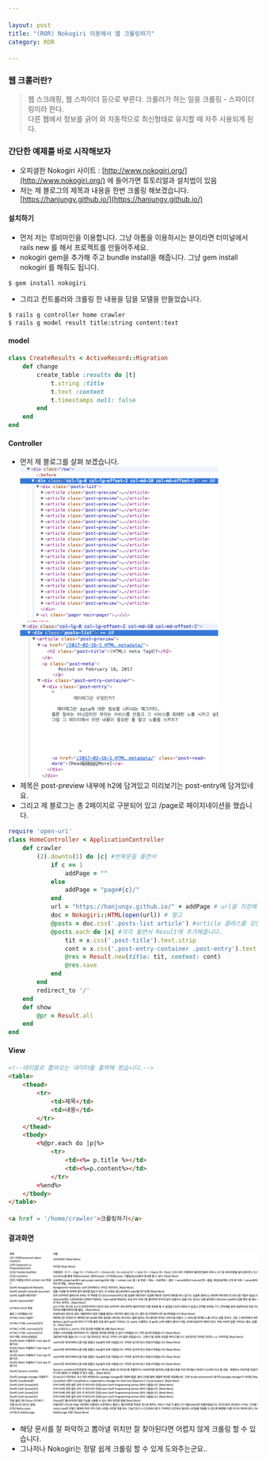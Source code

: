 ```yaml
---

layout: post
title: "(ROR) Nokogiri 이용해서 웹 크롤링하기"
category: ROR

---
```


### 웹 크롤러란?
> 웹 스크래핑, 웹 스파이더 등으로 부른다. 크롤러가 하는 일을 크롤링 - 스파이더링이라 한다.<br/>
다른 웹에서 정보를 긁어 와 자동적으로 최신형태로 유지할 때 자주 사용되게 된다.

### 간단한 예제를 바로 시작해보자
* 오피셜한 Nokogiri 사이트 : [http://www.nokogiri.org/](http://www.nokogiri.org/) 에 들어가면 튜토리얼과 설치법이 있음
* 저는 제 블로그의 제목과 내용을 한번 크롤링 해보겠습니다. [https://hanjungv.github.io/](https://hanjungv.github.io/)

#### 설치하기
* 먼저 저는 루비마인을 이용합니다. 그냥 아톰을 이용하시는 분이라면 터미널에서 rails new 를 해서 프로젝트를 만들어주세요.
* nokogiri gem을 추가해 주고 bundle install을 해줍니다. 그냥 gem install nokogiri 를 해줘도 됩니다.

~~~
$ gem install nokogiri
~~~
* 그리고 컨트롤러와 크롤링 한 내용을 담을 모델을 만들었습니다.

~~~
$ rails g controller home crawler
$ rails g model result title:string content:text
~~~
#### model

~~~ruby
class CreateResults < ActiveRecord::Migration
    def change
        create_table :results do |t|
            t.string :title
            t.text :content
            t.timestamps null: false
        end
    end
end
~~~


#### Controller
* 먼저 제 블로그를 살펴 보겠습니다.<br/>
<img src = '/post_img/201702/21/1.png' width='400'/><br/>
<img src = '/post_img/201702/21/2.png' width='400'/><br/>
* 제목은 post-preview 내부에 h2에 담겨있고 미리보기는 post-entry에 담겨있네요.
* 그리고 제 블로그는 총 2페이지로 구분되어 있고 /page로 페이지네이션을 했습니다.

~~~ruby
require 'open-uri'
class HomeController < ApplicationController
    def crawler
        (2).downto(1) do |c| #반복문을 돌면서
            if c == 1
                addPage = ""
            else
                addPage = "page#{c}/"
            end
            url = "https://hanjungv.github.io/" + addPage # url을 지정해
            doc = Nokogiri::HTML(open(url)) # 열고
            @posts = doc.css('.posts-list article') #article 클래스를 갖는 객체들을 전부 post에 담아
            @posts.each do |x| #각각 돌면서 Result에 추가해줍니다.
                tit = x.css('.post-title').text.strip
                cont = x.css('.post-entry-container .post-entry').text.strip
                @res = Result.new(title: tit, content: cont)
                @res.save
            end
        end
        redirect_to '/'
    end
    def show
        @pr = Result.all
    end
end
~~~

#### View

~~~html
<!--테이블로 뽑혀오는 데이터를 출력해 봤습니다.-->
<table>
    <thead>
        <tr>
            <td>제목</td>
            <td>내용</td>
        </tr>
    </thead>
    <tbody>
        <%@pr.each do |p|%>
            <tr>
                <td><%= p.title %></td>
                <td><%=p.content%></td>
            </tr>
        <%end%>
    </tbody>
</table>

<a href = '/home/crawler'>크롤링하기</a>
~~~


#### 결과화면

<img src = '/post_img/201702/21/3.png' width='700'/><br/>

* 해당 문서를 잘 파악하고 뽑아낼 위치만 잘 찾아된다면 어렵지 않게 크롤링 할 수 있습니다.
* 그나저나 Nokogiri는 정말 쉽게 크롤링 할 수 있게 도와주는군요..

 <br/><br/>
